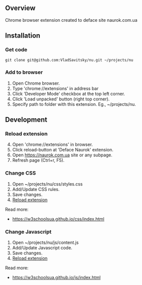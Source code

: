## Overview

Chrome browser extension created to deface site naurok.com.ua

## Installation

### Get code

```
git clone git@github.com:VladSavitsky/nu.git ~/projects/nu
```

### Add to browser

1. Open Chrome browser.
2. Type 'chrome://extensions' in address bar
3. Click 'Developer Mode' checkbox at the top left corner.
3. Click 'Load unpacked' button (right top corner).
4. Specify path to folder with this extension. Eg., ~/projects/nu.


## Development

### Reload extension

4. Open 'chrome://extensions' in browser.
5. Click reload-button at 'Deface Naurok' extension.
6. Open https://naurok.com.ua site or any subpage.
7. Refresh page (Ctrl+r, F5).


### Change CSS

1. Open ~/projects/nu/css/styles.css
2. Add/Update CSS rules.
3. Save changes.
4. [Reload extension](#reload-extension)

Read more:
* https://w3schoolsua.github.io/css/index.html


### Change Javascript

1. Open ~/projects/nu/js/content.js
2. Add/Update Javascript code.
3. Save changes.
4. [Reload extension](#reload-extension)

Read more:
* https://w3schoolsua.github.io/js/index.html
